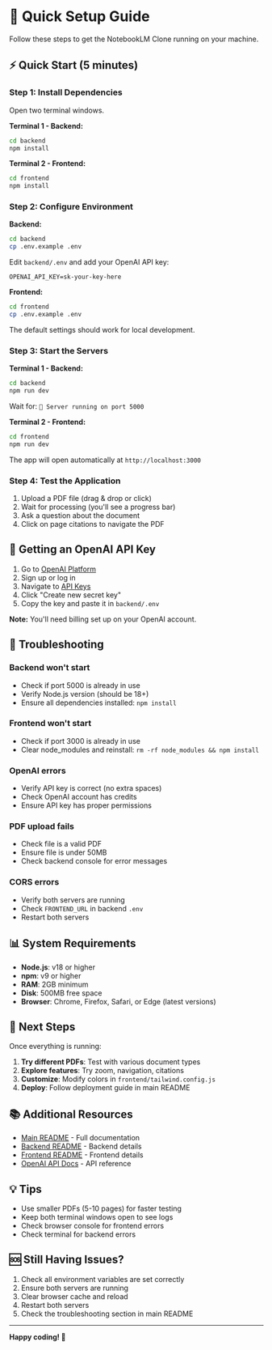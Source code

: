 # 🚀 Quick Setup Guide

Follow these steps to get the NotebookLM Clone running on your machine.

## ⚡ Quick Start (5 minutes)

### Step 1: Install Dependencies

Open two terminal windows.

**Terminal 1 - Backend:**
```bash
cd backend
npm install
```

**Terminal 2 - Frontend:**
```bash
cd frontend
npm install
```

### Step 2: Configure Environment

**Backend:**
```bash
cd backend
cp .env.example .env
```

Edit `backend/.env` and add your OpenAI API key:
```env
OPENAI_API_KEY=sk-your-key-here
```

**Frontend:**
```bash
cd frontend
cp .env.example .env
```

The default settings should work for local development.

### Step 3: Start the Servers

**Terminal 1 - Backend:**
```bash
cd backend
npm run dev
```

Wait for: `🚀 Server running on port 5000`

**Terminal 2 - Frontend:**
```bash
cd frontend
npm run dev
```

The app will open automatically at `http://localhost:3000`

### Step 4: Test the Application

1. Upload a PDF file (drag & drop or click)
2. Wait for processing (you'll see a progress bar)
3. Ask a question about the document
4. Click on page citations to navigate the PDF

## 🔑 Getting an OpenAI API Key

1. Go to [OpenAI Platform](https://platform.openai.com/)
2. Sign up or log in
3. Navigate to [API Keys](https://platform.openai.com/api-keys)
4. Click "Create new secret key"
5. Copy the key and paste it in `backend/.env`

**Note:** You'll need billing set up on your OpenAI account.

## 🐛 Troubleshooting

### Backend won't start
- Check if port 5000 is already in use
- Verify Node.js version (should be 18+)
- Ensure all dependencies installed: `npm install`

### Frontend won't start
- Check if port 3000 is already in use
- Clear node_modules and reinstall: `rm -rf node_modules && npm install`

### OpenAI errors
- Verify API key is correct (no extra spaces)
- Check OpenAI account has credits
- Ensure API key has proper permissions

### PDF upload fails
- Check file is a valid PDF
- Ensure file is under 50MB
- Check backend console for error messages

### CORS errors
- Verify both servers are running
- Check `FRONTEND_URL` in backend `.env`
- Restart both servers

## 📊 System Requirements

- **Node.js**: v18 or higher
- **npm**: v9 or higher
- **RAM**: 2GB minimum
- **Disk**: 500MB free space
- **Browser**: Chrome, Firefox, Safari, or Edge (latest versions)

## 🎯 Next Steps

Once everything is running:

1. **Try different PDFs**: Test with various document types
2. **Explore features**: Try zoom, navigation, citations
3. **Customize**: Modify colors in `frontend/tailwind.config.js`
4. **Deploy**: Follow deployment guide in main README

## 📚 Additional Resources

- [Main README](./README.md) - Full documentation
- [Backend README](./backend/README.md) - Backend details
- [Frontend README](./frontend/README.md) - Frontend details
- [OpenAI API Docs](https://platform.openai.com/docs) - API reference

## 💡 Tips

- Use smaller PDFs (5-10 pages) for faster testing
- Keep both terminal windows open to see logs
- Check browser console for frontend errors
- Check terminal for backend errors

## 🆘 Still Having Issues?

1. Check all environment variables are set correctly
2. Ensure both servers are running
3. Clear browser cache and reload
4. Restart both servers
5. Check the troubleshooting section in main README

---

**Happy coding! 🎉**
